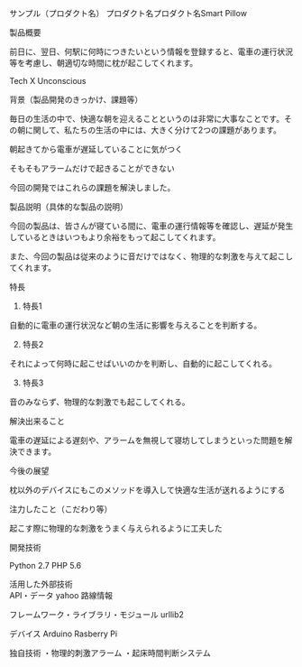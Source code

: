 サンプル（プロダクト名）
プロダクト名プロダクト名Smart Pillow  

製品概要

前日に、翌日、何駅に何時につきたいという情報を登録すると、電車の運行状況等を考慮し、朝適切な時間に枕が起こしてくれます。

 Tech X Unconscious  

背景（製品開発のきっかけ、課題等）

毎日の生活の中で、快適な朝を迎えることというのは非常に大事なことです。その朝に関して、私たちの生活の中には、大きく分けて2つの課題があります。  

朝起きてから電車が遅延していることに気がつく  

そもそもアラームだけで起きることができない  

今回の開発ではこれらの課題を解決しました。

製品説明（具体的な製品の説明）

今回の製品は、皆さんが寝ている間に、電車の運行情報等を確認し、遅延が発生しているときはいつもより余裕をもって起こしてくれます。  

また、今回の製品は従来のように音だけではなく、物理的な刺激を与えて起こしてくれます。  

特長

1. 特長1  

自動的に電車の運行状況など朝の生活に影響を与えることを判断する。

2. 特長2

それによって何時に起こせばいいのかを判断し、自動的に起こしてくれる。

3. 特長3  

音のみならず、物理的な刺激でも起こしてくれる。

解決出来ること

電車の遅延による遅刻や、アラームを無視して寝坊してしまうといった問題を解決できます。

今後の展望

枕以外のデバイスにもこのメソッドを導入して快適な生活が送れるようにする

注力したこと（こだわり等）

起こす際に物理的な刺激をうまく与えられるように工夫した

開発技術

Python 2.7
PHP 5.6

活用した外部技術  
API・データ
yahoo 路線情報

フレームワーク・ライブラリ・モジュール
urllib2

デバイス
Arduino
Rasberry Pi

独自技術
・物理的刺激アラーム
・起床時間判断システム
